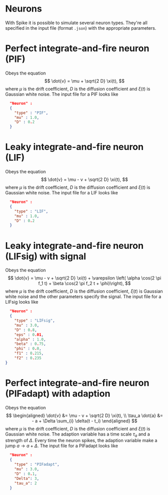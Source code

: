 # Neurons

With Spike it is possible to simulate several neuron types.
They're all specified in the input file (format `.json`) with the appropriate parameters.


# Perfect integrate-and-fire neuron (PIF)
Obeys the equation
$$ \dot{v} = \mu + \sqrt{2 D} \xi(t), $$
where $\mu$ is the drift coefficient, $D$ is the diffusion coefficient and $\xi(t)$ is Gaussian white noise.
The input file for a PIF looks like
```.json
  "Neuron" :
  {
    "type" : "PIF",
    "mu" : 1.0,
    "D" : 0.2
  }
```

# Leaky integrate-and-fire neuron (LIF)
Obeys the equation
$$ \dot{v} = \mu - v + \sqrt{2 D} \xi(t), $$
where $\mu$ is the drift coefficient, $D$ is the diffusion coefficient and $\xi(t)$ is Gaussian white noise.
The input file for a LIF looks like
```.json
  "Neuron" :
  {
    "type" : "LIF",
    "mu" : 1.0,
    "D" : 0.2
  }
```

# Leaky integrate-and-fire neuron (LIFsig) with signal
Obeys the equation
$$ \dot{v} = \mu - v + \sqrt{2 D} \xi(t) + \varepsilon \left( \alpha \cos(2 \pi f_1 t)  + \beta \cos(2 \pi f_2 t + \phi)\right), $$
where $\mu$ is the drift coefficient, $D$ is the diffusion coefficient, $\xi(t)$ is Gaussian white noise and the other parameters specify the signal.
The input file for a LIFsig looks like
```.json
  "Neuron" :
  {
    "type" : "LIFsig",
    "mu" : 3.0,
    "D" : 0.8,
    "eps" : 0.01,
    "alpha" : 1.0,
    "beta" : 0.75,
    "phi" : 0.0,
    "f1" : 0.215,
    "f2" : 0.235
}
```

# Perfect integrate-and-fire neuron (PIFadapt) with adaption
Obeys the equation
$$
\begin{aligned}
\dot{v} &= \mu - v + \sqrt{2 D} \xi(t), \\
\tau_a \dot{a} &= - a + \Delta \sum_{i} \delta(t - t_i)
\end{aligned}
$$
where $\mu$ is the drift coefficient, $D$ is the diffusion coefficient and $\xi(t)$ is Gaussian white noise.
The adaption variable has a time scale $\tau_a$ and a strength of $\Delta$.
Every time the neuron spikes, the adaption variable make a jump $a \to a + \Delta$.
The input file for a PIFadapt looks like
```.json
  "Neuron" :
  {
    "type" : "PIFadapt",
    "mu" : 3.0,
    "D" : 0.1,
    "Delta": 3,
    "tau_a": 2
  }
```
